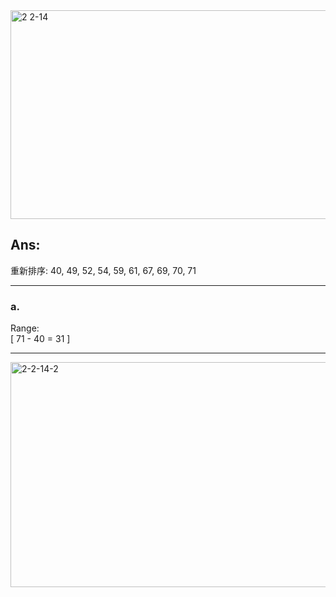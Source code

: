 
<img width="681" height="334" alt="2 2-14" src="https://github.com/user-attachments/assets/c81288de-3f32-4cc9-b156-73d20e0ec200" />

## Ans:

重新排序: 40, 49, 52, 54, 59, 61, 67, 69, 70, 71  

---

### a.
Range:  
\[
71 - 40 = 31
\]

---

<img width="915" height="360" alt="2-2-14-2" src="https://github.com/user-attachments/assets/97cc70f2-c429-4a3b-be3e-7335798c2ad3" />


